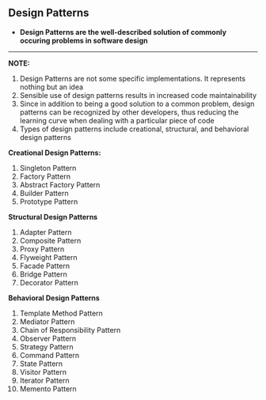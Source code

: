 ## Design Patterns

- **Design Patterns are the well-described solution of commonly occuring problems in software design**

---

**NOTE:**
1. Design Patterns are not some specific implementations. It represents nothing but an idea
1. Sensible use of design patterns results in increased code maintainability
1. Since in addition to being a good solution to a common problem, design patterns can be recognized by other developers, thus reducing the learning curve when dealing with a particular piece of code
1. Types of design patterns include creational, structural, and behavioral design patterns

**Creational Design Patterns:**
1. Singleton Pattern
1. Factory Pattern
1. Abstract Factory Pattern
1. Builder Pattern
1. Prototype Pattern

**Structural Design Patterns**
1. Adapter Pattern
1. Composite Pattern
1. Proxy Pattern
1. Flyweight Pattern
1. Facade Pattern
1. Bridge Pattern
1. Decorator Pattern

**Behavioral Design Patterns**
1. Template Method Pattern
1. Mediator Pattern
1. Chain of Responsibility Pattern
1. Observer Pattern
1. Strategy Pattern
1. Command Pattern
1. State Pattern
1. Visitor Pattern
1. Iterator Pattern
1. Memento Pattern
